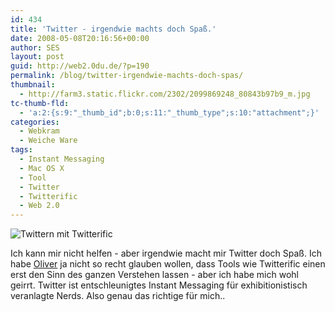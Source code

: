 ```yaml
---
id: 434
title: 'Twitter - irgendwie machts doch Spaß.'
date: 2008-05-08T20:16:56+00:00
author: SES
layout: post
guid: http://web2.0du.de/?p=190
permalink: /blog/twitter-irgendwie-machts-doch-spas/
thumbnail:
  - http://farm3.static.flickr.com/2302/2099869248_80843b97b9_m.jpg
tc-thumb-fld:
  - 'a:2:{s:9:"_thumb_id";b:0;s:11:"_thumb_type";s:10:"attachment";}'
categories:
  - Webkram
  - Weiche Ware
tags:
  - Instant Messaging
  - Mac OS X
  - Tool
  - Twitter
  - Twitterific
  - Web 2.0
---
```

<img loading="lazy" src="http://www.rocket-turtle.de/images/uploads/apps/twitterific.gif" alt="Twittern mit Twitterific"   />

Ich kann mir nicht helfen - aber irgendwie macht mir Twitter doch Spaß. Ich habe  [Oliver](http://www.aptgetupdate.de/ "Aptgetupdate") ja nicht so recht glauben wollen, dass Tools wie Twitterific einen erst den Sinn des ganzen Verstehen lassen - aber ich habe mich wohl geirrt. Twitter ist entschleunigtes Instant Messaging für exhibitionistisch veranlagte Nerds. Also genau das richtige für mich..
